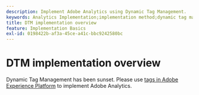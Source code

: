```yaml
---
description: Implement Adobe Analytics using Dynamic Tag Management.
keywords: Analytics Implementation;implementation method;dynamic tag management;dtm
title: DTM implementation overview
feature: Implementation Basics
exl-id: 0198422b-af3a-45ce-a41c-bbc9242580bc
---
```

# DTM implementation overview

Dynamic Tag Management has been sunset. Please use [tags in Adobe Experience Platform](/help/implement/launch/overview.md) to implement Adobe Analytics.
